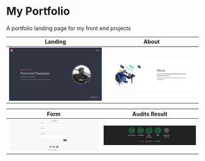 # My Portfolio

A portfolio landing page for my front end projects

| Landing | About |
| ---- | --------- | 
| ![Landing](docs/landing.png "landing")  | ![About](docs/aboutme.png "about")

| Form | Audits Result |
| ---- | --------- | 
| ![Landing](docs/form.png "form")  | ![About](docs/audits.png "audits")
